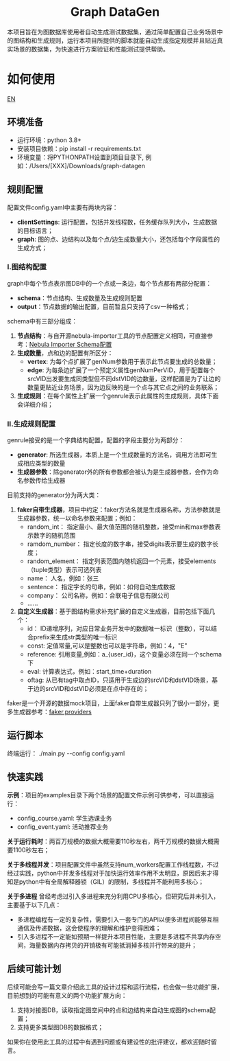 <div align="center">
  <h1>Graph DataGen</h1>
</div>

本项目旨在为图数据库使用者自动生成测试数据集，通过简单配置自己业务场景中的图结构和生成规则，运行本项目所提供的脚本就能自动生成指定规模并且贴近真实场景的数据集，为快速进行方案验证和性能测试提供帮助。

# 如何使用

[EN](README.md)

## 环境准备
 * 运行环境：python 3.8+
 * 安装项目依赖：pip install -r requirements.txt
 * 环境变量：将PYTHONPATH设置到项目目录下, 例如：/Users/[XXX]/Downloads/graph-datagen

## 规则配置
配置文件config.yaml中主要有两块内容：
 * **clientSettings**: 运行配置，包括并发线程数，任务缓存队列大小，生成数据的目标语言； 
 * **graph**: 图的点、边结构以及每个点/边生成数量大小，还包括每个字段属性的生成方式； 

### I.图结构配置
graph中每个节点表示图DB中的一个点或一条边，每个节点都有两部分配置：
 - **schema**：节点结构、生成数量及生成规则配置
 - **output**：节点数据的输出配置，目前暂且只支持了csv一种格式； 

schema中有三部分组成：
 1. **节点结构**：与自开源nebula-importer工具的节点配置定义相同，可直接参考：[Nebula Importer Schema配置](https://docs.nebula-graph.com.cn/3.3.0/nebula-importer/use-importer/#schema)
 2. **生成数量**，点和边的配置有所区分：
    - **vertex**: 为每个点扩展了genNum参数用于表示此节点要生成的总数量； 
    - **edge**: 为每条边扩展了一个预定义属性genNumPerVID，用于配置每个srcVID出发要生成同类型但不同dstVID的边数量，这样配置是为了让边的数量更贴近业务场景，因为边反映的是一个点与其它点之间的业务联系； 
 3. **生成规则**：在每个属性上扩展一个genrule表示此属性的生成规则，具体下面会详细介绍；

### II.生成规则配置
genrule接受的是一个字典结构配置，配置的字段主要分为两部分：
 - **generator**: 所选生成器，本质上是一个生成数量的方法名，调用方法即可生成相应类型的数量
 - **生成器参数**：除generator外的所有参数都会被认为是生成器参数，会作为命名参数传给生成器
 
目前支持的generator分为两大类：
1. **faker自带生成器**，项目中约定：faker方法名就是生成器名称，方法参数就是生成器参数，统一以命名参数来配置；例如：
    * random_int：     指定最小、最大值范围的随机整数，接受min和max参数表示数字的随机范围
    * ramdom_number：  指定长度的数字串，接受digits表示要生成的数字长度； 
    * random_element： 指定列表范围内随机返回一个元素，接受elements（tuple类型）表示可选列表
    * name：           人名，例如：张三
    * sentence：       指定字长的句串，例如：如何自动生成数据
    * company：        公司名称，例如：合联电子信息有限公司
    * ……
2. **自定义生成器**：基于图结构需求补充扩展的自定义生成器，目前包括下面几个：
    * id：             ID递增序列，对应日常业务开发中的数据唯一标识（整数），可以结合prefix来生成str类型的唯一标识
    * const:           定值常量,可以是整数也可以是字符串，例如：4，"E"
    * reference:       引用变量,例如：a_{user_id}，这个变量必须在同一个schema下
    * eval:            计算表达式，例如：start_time+duration
    * oftag:           从已有tag中取点ID，只适用于生成边的srcVID和dstVID场景，基于边的srcVID和dstVID必须是在点中存在的； 

faker是一个开源的数据mock项目，上面faker自带生成器只列了很小一部分，更多生成器参考：[faker.providers](https://faker.readthedocs.io/en/master/providers/baseprovider.html)

 ## 运行脚本
 终端运行： ./main.py --config config.yaml

 ## 快速实践
**示例**：项目的examples目录下两个场景的配置文件示例可供参考，可以直接运行：
 - config_course.yaml: 学生选课业务
 - config_event.yaml: 活动推荐业务

**关于运行耗时**：两百万规模的数据大概需要110秒左右，两千万规模的数据大概需要1100秒左右； 

**关于多线程并发**：项目配置文件中虽然支持num_workers配置工作线程数，不过经过实践，python中并发多线程对于加快运行效率作用不太明显，原因后来才得知是python中有全局解释器锁（GIL）的限制，多线程并不能利用多核心； 

**关于多进程** 曾经考虑过引入多进程来充分利用CPU多核心，但研究后并未引入，主要基于以下几点：
- 多进程编程有一定的复杂性，需要引入一套专门的API以便多进程间能够互相通信及传递数据，这会使程序的理解和维护变得困难； 
- 引入多进程不一定能如预期一样提升本项目性能，主要是多进程不共享内存空间，海量数据内存拷贝的开销极有可能抵消掉多核并行带来的提升； 

## 后续可能计划

后续可能会写一篇文章介绍此工具的设计过程和运行流程，也会做一些功能扩展，目前想到的可能有意义的两个功能扩展方向：
1. 支持对接图DB，读取指定图空间中的点和边结构来自动生成图的schema配置； 
2. 支持更多类型图DB的数据格式； 

如果你在使用此工具的过程中有遇到问题或有建设性的批评建议，都欢迎随时留言。
